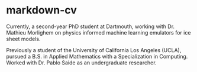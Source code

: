 # markdown-cv
Currently, a second-year PhD student at Dartmouth, working with Dr. Mathieu Morlighem on physics informed machine learning emulators for ice sheet models.

Previously a student of the University of California Los Angeles (UCLA), pursued a B.S. in Applied Mathematics with a Specialization in Computing. Worked with Dr. Pablo Saide as an undergraduate researcher. 
  
